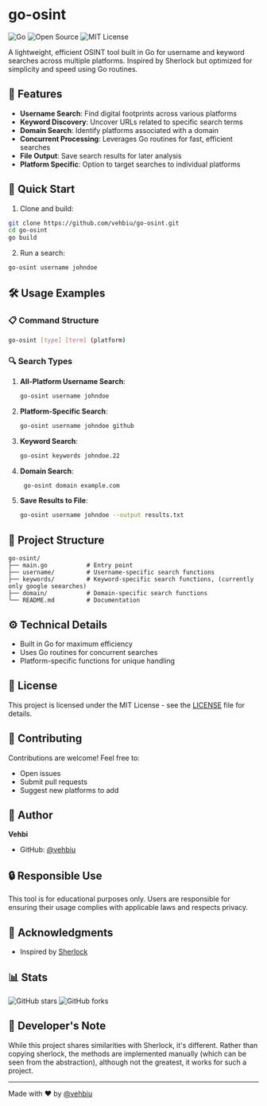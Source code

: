 # go-osint
![Go](https://img.shields.io/badge/Go-00ADD8?style=for-the-badge&logo=go&logoColor=white)
![Open Source](https://img.shields.io/badge/Open_Source-green?style=for-the-badge&logo=opensource&logoColor=white)
![MIT License](https://img.shields.io/badge/License-MIT-yellow.svg?style=for-the-badge)

A lightweight, efficient OSINT tool built in Go for username and keyword searches across multiple platforms. Inspired by Sherlock but optimized for simplicity and speed using Go routines.

## 🌟 Features
- **Username Search**: Find digital footprints across various platforms
- **Keyword Discovery**: Uncover URLs related to specific search terms
- **Domain Search**: Identify platforms associated with a domain
- **Concurrent Processing**: Leverages Go routines for fast, efficient searches
- **File Output**: Save search results for later analysis
- **Platform Specific**: Option to target searches to individual platforms

## 🚀 Quick Start
1. Clone and build:
```bash
git clone https://github.com/vehbiu/go-osint.git
cd go-osint
go build
```

2. Run a search:
```bash
go-osint username johndoe
```

## 🛠️ Usage Examples

### 📋 Command Structure
```bash
go-osint [type] [term] (platform)
```

### 🔍 Search Types
1. **All-Platform Username Search**:
   ```bash
   go-osint username johndoe
   ```

2. **Platform-Specific Search**:
   ```bash
   go-osint username johndoe github
   ```

3. **Keyword Search**:
   ```bash
   go-osint keywords johndoe.22
   ```

4. **Domain Search**:
   ```bash
    go-osint domain example.com
    ```

5. **Save Results to File**:
   ```bash
   go-osint username johndoe --output results.txt
   ```

## 📁 Project Structure
```
go-osint/
├── main.go           # Entry point
├── username/         # Username-specific search functions
├── keywords/         # Keyword-specific search functions, (currently only google seearches)
├── domain/           # Domain-specific search functions
└── README.md         # Documentation
```

## ⚙️ Technical Details
- Built in Go for maximum efficiency
- Uses Go routines for concurrent searches
- Platform-specific functions for unique handling

## 📝 License
This project is licensed under the MIT License - see the [LICENSE](LICENSE) file for details.

## 🤝 Contributing
Contributions are welcome! Feel free to:
- Open issues
- Submit pull requests
- Suggest new platforms to add

## 👤 Author
**Vehbi**
- GitHub: [@vehbiu](https://github.com/vehbiu)

## 🔒 Responsible Use
This tool is for educational purposes only. Users are responsible for ensuring their usage complies with applicable laws and respects privacy.

## 🙏 Acknowledgments
- Inspired by [Sherlock](https://github.com/sherlock-project/sherlock)

## 📊 Stats
![GitHub stars](https://img.shields.io/github/stars/vehbiu/go-osint?style=social)
![GitHub forks](https://img.shields.io/github/forks/vehbiu/go-osint?style=social)

## 💭 Developer's Note
While this project shares similarities with Sherlock, it's different. Rather than copying sherlock, the methods are implemented manually (which can be seen from the abstraction), although not the greatest, it works for such a project.

---
Made with ❤️ by [@vehbiu](https://github.com/vehbiu)
